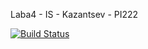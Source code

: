 Laba4 - IS - Kazantsev - PI222

[![Build Status](https://travis-ci.com/Kazantsev27/Laba4.svg?branch=master)](https://travis-ci.com/Kazantsev27/Laba4)
